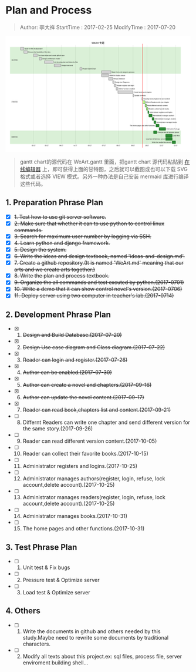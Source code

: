 # Plan and Process
> Author: 李大祥
StartTime : 2017-02-25
ModifyTime :  2017-07-20

![project gantt chart](./project-gantt.png)
> gantt chart的源代码在 WeArt.gantt 里面，把gantt chart 源代码粘贴到 [在线编辑器](http://knsv.github.io/mermaid/live_editor/) 上，即可获得上面的甘特图，之后就可以截图或也可以下载 SVG 格式或者选择 VIEW 模式。另外一种办法是自己安装 mermaid 库进行编译这些代码。

## 1. Preparation Phrase Plan
+ [x] ~~1. Test how to use git server software.~~
+ [x] ~~2. Make sure that whether it can to use python to control linux commands.~~
+ [x] ~~3. Search for maximum user number by logging via SSH.~~
+ [x] ~~4. Learn python and django framework.~~
+ [x] ~~5. Design the system.~~
+ [x] ~~6. Write the ideas and design textbook, named 'ideas-and-design.md'.~~
+ [x] ~~7. Create a github repository.(It is named 'WeArt.md' meaning that our arts and we create arts together.)~~
+ [x] ~~8. Write the plan and process textbook.~~
+ [x] ~~9. Organize the all commands and test excuted by python.(2017-0701)~~
+ [x] ~~10. Write a demo that it can show control novel's version.(2017-0706)~~
+ [x] ~~11. Deploy server using two computer in teacher's lab.(2017-0714)~~

## 2. Development Phrase Plan
+ [x] 1. ~~Design and Build Database.(2017-07-20)~~
+ [x] 2. ~~Design Use case diagram and Class diagram.(2017-07-22)~~
+ [x] 3. ~~Reader can login and register.(2017-07-26)~~
+ [x] 4. ~~Author can be enabled.(2017-07-30)~~
+ [x] 5. ~~Author can create a novel and chapters.(2017-09-16)~~
+ [x] 6. ~~Author can update the novel content.(2017-09-17)~~
+ [x] 7. ~~Reader can read book,chapters list and content.(2017-09-21)~~
+ [ ] 8. Differnt Readers can write one chapter and send different version for the same story.(2017-09-26)
+ [ ] 9. Reader can read different version content.(2017-10-05)
+ [ ] 10. Reader can collect their favorite books.(2017-10-15)
+ [ ] 11. Administrator registers and logins.(2017-10-25)
+ [ ] 12. Administrator manages authors(register, login, refuse, lock account,delete account).(2017-10-25)
+ [ ] 13. Administrator manages readers(register, login, refuse, lock account,delete account).(2017-10-25)
+ [ ] 14. Administrator manages books.(2017-10-31)
+ [ ] 15. The home pages and other functions.(2017-10-31)


## 3. Test Phrase Plan
+ [ ] 1. Unit test & Fix bugs
+ [ ] 2. Pressure test & Optimize server
+ [ ] 3. Load test & Optimize server

## 4. Others
+ [ ] 1. Write the documents in github and others needed by this study.Maybe need to rewrite some documents by traditional characters.
+ [ ] 2. Modify all texts about this project.ex: sql files, process file, server enviroment building shell...
